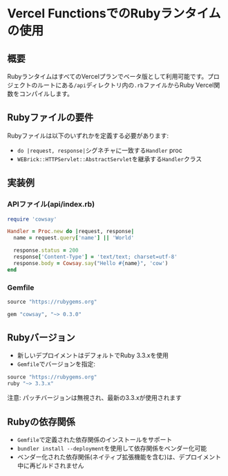 # Vercel FunctionsでのRubyランタイムの使用

## 概要

RubyランタイムはすべてのVercelプランでベータ版として利用可能です。プロジェクトのルートにある`/api`ディレクトリ内の`.rb`ファイルからRuby Vercel関数をコンパイルします。

## Rubyファイルの要件

Rubyファイルは以下のいずれかを定義する必要があります:

- `do |request, response|`シグネチャに一致する`Handler` proc
- `WEBrick::HTTPServlet::AbstractServlet`を継承する`Handler`クラス

## 実装例

### APIファイル(api/index.rb)

```ruby
require 'cowsay'

Handler = Proc.new do |request, response|
  name = request.query['name'] || 'World'

  response.status = 200
  response['Content-Type'] = 'text/text; charset=utf-8'
  response.body = Cowsay.say("Hello #{name}", 'cow')
end
```

### Gemfile

```ruby
source "https://rubygems.org"

gem "cowsay", "~> 0.3.0"
```

## Rubyバージョン

- 新しいデプロイメントはデフォルトでRuby 3.3.xを使用
- `Gemfile`でバージョンを指定:

```ruby
source "https://rubygems.org"
ruby "~> 3.3.x"
```

注意: パッチバージョンは無視され、最新の3.3.xが使用されます

## Rubyの依存関係

- `Gemfile`で定義された依存関係のインストールをサポート
- `bundler install --deployment`を使用して依存関係をベンダー化可能
- ベンダー化された依存関係(ネイティブ拡張機能を含む)は、デプロイメント中に再ビルドされません
